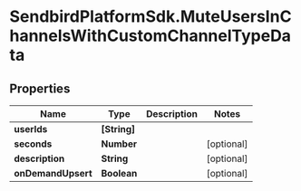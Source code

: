 # SendbirdPlatformSdk.MuteUsersInChannelsWithCustomChannelTypeData

## Properties

Name | Type | Description | Notes
------------ | ------------- | ------------- | -------------
**userIds** | **[String]** |  | 
**seconds** | **Number** |  | [optional] 
**description** | **String** |  | [optional] 
**onDemandUpsert** | **Boolean** |  | [optional] 


